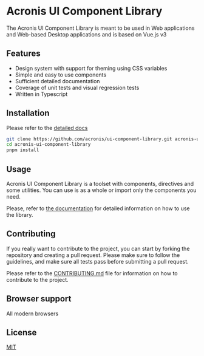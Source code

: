 # Acronis UI Component Library

The Acronis UI Component Library is meant to be used in Web applications and Web-based Desktop applications and is based on Vue.js v3

## Features

- Design system with support for theming using CSS variables
- Simple and easy to use components
- Sufficient detailed documentation
- Coverage of unit tests and visual regression tests
- Written in Typescript

## Installation

Please refer to the [detailed docs](https://acronis.github.io/ui-component-library/guide/install.html)

```bash
git clone https://github.com/acronis/ui-component-library.git acronis-ui-component-library
cd acronis-ui-component-library
pnpm install
```

## Usage

Acronis UI Component Library is a toolset with components, directives and some utilities.
You can use is as a whole or import only the components you need.

Please, refer to [the documentation](https://acronis.github.io/ui-component-library/guide/install.html#full-import) for detailed information on how to use the library.

## Contributing

If you really want to contribute to the project, you can start by forking the repository and creating a pull request.
Please make sure to follow the guidelines, and make sure all tests pass before submitting a pull request.

Please refer to the [CONTRIBUTING.md](https://github.com/acronis/ui-component-library/blob/main/CONTRIBUTING.md) file for information on how to contribute to the project.

## Browser support

All modern browsers

## License

[MIT](https://github.com/acronis/ui-component-library/blob/main/LICENSE)
